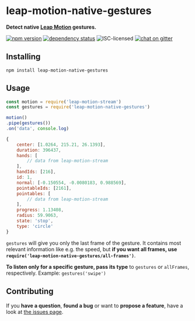 # leap-motion-native-gestures

**Detect native [Leap Motion](https://www.leapmotion.com/) gestures.**

[![npm version](https://img.shields.io/npm/v/leap-motion-native-gestures.svg)](https://www.npmjs.com/package/leap-motion-native-gestures)
[![dependency status](https://img.shields.io/david/derhuerst/leap-motion-native-gestures.svg)](https://david-dm.org/derhuerst/leap-motion-native-gestures)
![ISC-licensed](https://img.shields.io/github/license/derhuerst/leap-motion-native-gestures.svg)
[![chat on gitter](https://badges.gitter.im/derhuerst.svg)](https://gitter.im/derhuerst)


## Installing

```shell
npm install leap-motion-native-gestures
```


## Usage

```js
const motion = require('leap-motion-stream')
const gestures = require('leap-motion-native-gestures')

motion()
.pipe(gestures())
.on('data', console.log)
```

```js
{
	center: [1.0264, 215.21, 26.1393],
	duration: 396437,
	hands: [
		// data from leap-motion-stream
	],
	handIds: [216],
	id: 1,
	normal: [-0.150554, -0.0080183, 0.988569],
	pointableIds: [2161],
	pointables: [
		// data from leap-motion-stream
	],
	progress: 1.13408,
	radius: 59.9063,
	state: 'stop',
	type: 'circle'
}
```

`gestures` will give you only the last frame of the gesture. It contains most relevant information like e.g. the speed, but **if you want all frames, use `require('leap-motion-native-gestures/all-frames')`**.

**To listen only for a specific gesture, pass its type** to `gestures` or `allFrames`, respectively. Example: `gestures('swipe')`


## Contributing

If you **have a question**, **found a bug** or want to **propose a feature**, have a look at [the issues page](https://github.com/derhuerst/location/issues).
